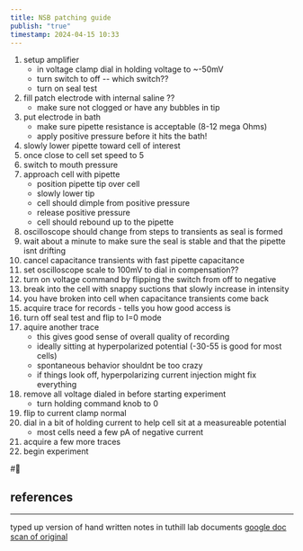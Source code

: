 ```yaml
---
title: NSB patching guide
publish: "true"
timestamp: 2024-04-15 10:33
---
```

1. setup amplifier
	- in voltage clamp dial in holding voltage to ~-50mV
	- turn switch to off -- which switch??
	- turn on seal test
2. fill patch electrode with internal saline ??
	- make sure not clogged or have any bubbles in tip
3. put electrode in bath
	- make sure pipette resistance is acceptable (8-12 mega Ohms)
	- apply positive pressure before it hits the bath!
4. slowly lower pipette toward cell of interest
5. once close to cell set speed to 5
6. switch to mouth pressure
7. approach cell with pipette
	- position pipette tip over cell
	- slowly lower tip
	- cell should dimple from positive pressure
	- release positive pressure
	- cell should rebound up to the pipette
8. oscilloscope should change from steps to transients as seal is formed
9. wait about a minute to make sure the seal is stable and that the pipette isnt drifting
10. cancel capacitance transients with fast pipette capacitance
11. set oscilloscope scale to 100mV to dial in compensation??
12. turn on voltage command by flipping the switch from off to negative
13. break into the cell with snappy suctions that slowly increase in intensity
14. you have broken into cell when capacitance transients come back
15. acquire trace for records - tells you how good access is
16. turn off seal test and flip to I=0 mode
17. aquire another trace
	- this gives good sense of overall quality of recording
	- ideally sitting at hyperpolarized potential (-30-55 is good for most cells)
	- spontaneous behavior shouldnt be too crazy
	- if things look off, hyperpolarizing current injection might fix everything
18. remove all voltage dialed in before starting experiment
	- turn holding command knob to 0
19. flip to current clamp normal 
20. dial in a bit of holding current to help cell sit at a measureable potential
	- most cells need a few pA of negative current
21. acquire a few more traces
22. begin experiment

#🥚 
## references
---
typed up version of hand written notes in tuthill lab documents
[google doc scan of original](https://drive.google.com/file/d/1vC7koAInrY_FguJsb6vziq22b1s9DbGZ/view?usp=sharing)